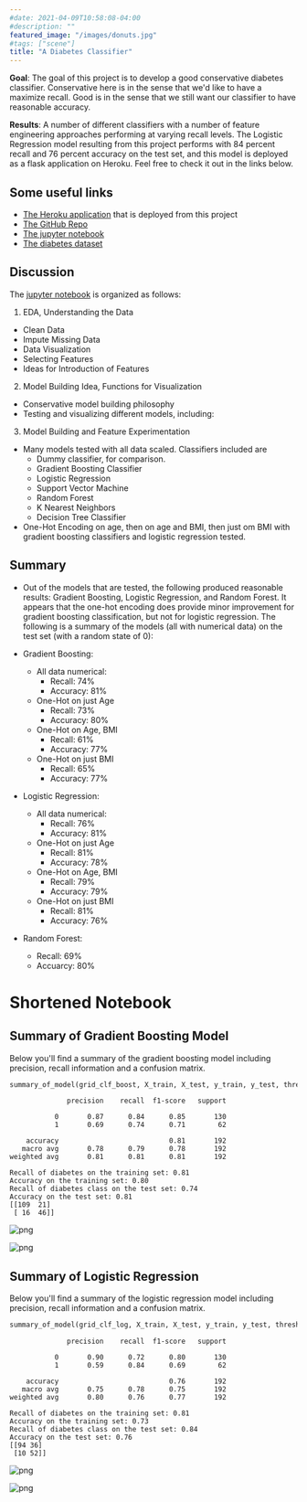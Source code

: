 ```yaml
---
#date: 2021-04-09T10:58:08-04:00
#description: ""
featured_image: "/images/donuts.jpg"
#tags: ["scene"]
title: "A Diabetes Classifier"
---
```


**Goal**: The goal of this project is to develop a good conservative diabetes classifier. Conservative here is in the sense that we'd like to have a maximize recall. Good is in the sense that we still want our classifier to have reasonable accuracy.

**Results**: A number of different classifiers with a number of feature engineering approaches performing at varying recall levels. The Logistic Regression model resulting from this project performs with 84 percent recall and 76 percent accuracy on the test set, and this model is deployed as a flask application on Heroku. Feel free to check it out in the links below.

## Some useful links
- [The Heroku application](https://diabetes-ml-classifier-jc.herokuapp.com/) that is deployed from this project
- [The GitHub Repo](https://github.com/jcummingsutk/diabetes_ml_classifier)
- [The jupyter notebook](https://github.com/jcummingsutk/diabetes_ml_classifier/blob/master/diabetes_classifier.ipynb)
- [The diabetes dataset](https://www.kaggle.com/mathchi/diabetes-data-set)

## Discussion

The [jupyter notebook](https://github.com/jcummingsutk/diabetes_ml_classifier/blob/master/diabetes_classifier.ipynb) is organized as follows:

1. EDA, Understanding the Data
- Clean Data
- Impute Missing Data
- Data Visualization
- Selecting Features
- Ideas for Introduction of Features
2. Model Building Idea, Functions for Visualization
- Conservative model building philosophy
- Testing and visualizing different models, including:
3. Model Building and Feature Experimentation
- Many models tested with all data scaled. Classifiers included are
    * Dummy classifier, for comparison.
    * Gradient Boosting Classifier
    * Logistic Regression
    * Support Vector Machine
    * Random Forest
    * K Nearest Neighbors
    * Decision Tree Classifier
- One-Hot Encoding on age, then on age and BMI, then just om BMI with gradient boosting classifiers and logistic regression tested.

## Summary
- Out of the models that are tested, the following produced reasonable results: Gradient Boosting, Logistic Regression, and Random Forest. It appears that the one-hot encoding does provide minor improvement for gradient boosting classification, but not for logistic regression. The following is a summary of the models (all with numerical data) on the test set (with a random state of 0):


- Gradient Boosting:
    * All data numerical:
        * Recall: 74%
        * Accuracy: 81%
    * One-Hot on just Age
        * Recall: 73%
        * Accuracy: 80%
    * One-Hot on Age, BMI
        * Recall: 61%
        * Accuracy: 77%
    * One-Hot on just BMI
        * Recall: 65%
        * Accuracy: 77%


- Logistic Regression:
    * All data numerical:
        * Recall: 76%
        * Accuracy: 81%
    * One-Hot on just Age
        * Recall: 81%
        * Accuracy: 78%
    * One-Hot on Age, BMI
        * Recall: 79%
        * Accuracy: 79%
    * One-Hot on just BMI
        * Recall: 81%
        * Accuracy: 76%

- Random Forest:
    * Recall: 69%
    * Accuarcy: 80%

# Shortened Notebook

## Summary of Gradient Boosting Model

Below you'll find a summary of the gradient boosting model including precision, recall information and a confusion  matrix.

```python
summary_of_model(grid_clf_boost, X_train, X_test, y_train, y_test, thresh)
```

                  precision    recall  f1-score   support

               0       0.87      0.84      0.85       130
               1       0.69      0.74      0.71        62

        accuracy                           0.81       192
       macro avg       0.78      0.79      0.78       192
    weighted avg       0.81      0.81      0.81       192

    Recall of diabetes on the training set: 0.81
    Accuracy on the training set: 0.80
    Recall of diabetes class on the test set: 0.74
    Accuracy on the test set: 0.81
    [[109  21]
     [ 16  46]]




![png](img/output_16_1.png)





![png](img/output_16_2.png)


## Summary of Logistic Regression

Below you'll find a summary of the logistic regression model including precision, recall information and a confusion matrix.

```python
summary_of_model(grid_clf_log, X_train, X_test, y_train, y_test, thresh)
```

                  precision    recall  f1-score   support

               0       0.90      0.72      0.80       130
               1       0.59      0.84      0.69        62

        accuracy                           0.76       192
       macro avg       0.75      0.78      0.75       192
    weighted avg       0.80      0.76      0.77       192

    Recall of diabetes on the training set: 0.81
    Accuracy on the training set: 0.73
    Recall of diabetes class on the test set: 0.84
    Accuracy on the test set: 0.76
    [[94 36]
     [10 52]]




![png](img/output_22_1.png)





![png](img/output_22_2.png)

